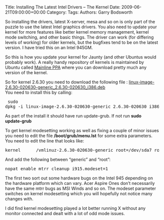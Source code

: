 Title: Installing The Latest Intel Drivers &#8211; The Kernel
Date: 2009-06-21T09:00:00+00:00
Category: 
Tags: 
Authors: Garry Bodsworth

So installing the drivers, latest X-server, mesa and so on is only part of the puzzle to use the latest Intel graphics drivers. You also need to update your kernel for more features like better kernel memory management, kernel mode switching, and other basic things. The driver can work (for differing levels of working) for older kernels, but the bugfixes tend to be on the latest version. I have tried this on an Intel 945GM.

So this is how you update your kernel for Jaunty (and other Ubuntus would probably work). A really handy repository of kernels is maintained by Ubuntu called [Mainline PPA][1] where you can download pretty much any version of the kernel.

So for kernel 2.6.30 you need to download the following file : [linux-image-2.6.30-020630-generic\_2.6.30-020630\_i386.deb][2]  
You need to install this by calling:<pre colla="+" lang=”Bash”> sudo dpkg -i linux-image-2.6.30-020630-generic\_2.6.30-020630\_i386.deb </pre> 

As part of the install it should have run update-grub. If not run **sudo update-grub**

To get kernel modesetting working as well as fixing a couple of minor issues you need to edit the file **/boot/grub/menu.lst** for some extra parameters. You need to edit the line that looks like:

<pre colla="+" lang="Bash">kernel      /vmlinuz-2.6.30-020630-generic root=/dev/sda7 ro 
</pre>

And add the following between &#8220;generic&#8221; and &#8220;root&#8221;:

<pre colla="+" lang="Bash">nopat enable_mtrr_cleanup i915.modeset=1
</pre>

The first two sort out some hardware bugs on the Intel 945 depending on the hardware platform which can vary. Acer Aspire Ones don&#8217;t necessarily have the same mtrr bugs as MSI Winds and so on. The modeset parameter switches on kernel modesetting which you will hopefully not notice many changes with.

I did find kernel modesetting played a lot better running X without any monitor connected and dealt with a lot of odd mode issues.

 [1]: http://kernel.ubuntu.com/~kernel-ppa/mainline/
 [2]: http://kernel.ubuntu.com/~kernel-ppa/mainline/v2.6.30/linux-image-2.6.30-020630-generic_2.6.30-020630_i386.deb